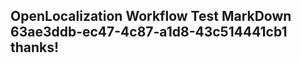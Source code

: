 <properties
ms.topic="hero-topic"
ms.test1="hero-topic"
ms.test2="test"/>


## OpenLocalization Workflow Test MarkDown 63ae3ddb-ec47-4c87-a1d8-43c514441cb1 thanks!



<!--HONumber=Jul16_HO3-->


